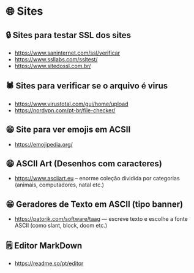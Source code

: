 # 🌐 Sites

## 🔒 Sites para testar SSL dos sites

- https://www.saninternet.com/ssl/verificar
- https://www.ssllabs.com/ssltest/
- https://www.sitedossl.com.br/

## 🕷️ Sites para verificar se o arquivo é virus

- https://www.virustotal.com/gui/home/upload
- https://nordvpn.com/pt-br/file-checker/

## 😁 Site para ver emojis em ACSII

- https://emojipedia.org/

## 😁 ASCII Art (Desenhos com caracteres)

- https://www.asciiart.eu – enorme coleção dividida por categorias (animais, computadores, natal etc.)

## 😁 Geradores de Texto em ASCII (tipo banner)

- https://patorjk.com/software/taag — escreve texto e escolhe a fonte ASCII (como slant, block, doom etc.)

## 🗒️ Editor MarkDown

- https://readme.so/pt/editor
